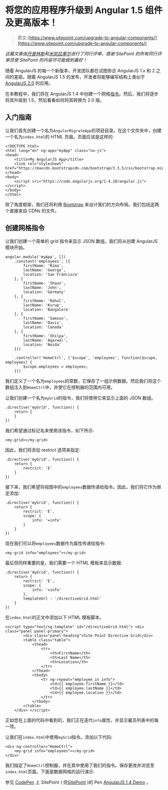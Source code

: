# 将您的应用程序升级到 Angular 1.5 组件及更高版本！

> 原文:[https://www.sitepoint.com/upgrade-to-angular-components/](https://www.sitepoint.com/upgrade-to-angular-components/)

*这篇文章由[丹普林斯](https://www.sitepoint.com/author/dprince)和[米凯拉莱尔](https://www.sitepoint.com/author/mlehr/)进行了同行评审。感谢 SitePoint 的所有同行评审员使 SitePoint 的内容尽可能做到最好！*

随着 AngularJS 的每一个新版本，开发团队都在试图弥合 AngularJS 1.x 和 2 之间的差距。随着 AngularJS 1.5 的发布，开发者将能够编写结构上类似于 [AngularJS 2.0](https://angular.io/) 的应用。

在本教程中，我们将在 AngularJS 1.4 中创建一个网格[指令](https://docs.angularjs.org/guide/directive)。然后，我们将逐步将其升级到 1.5，然后看看如何将其转换为 2.0 版。

## 入门指南

让我们首先创建一个名为`AngularMigrateApp`的项目目录。在这个文件夹中，创建一个名为`index.html`的 HTML 页面。页面应该是这样的:

```
<!DOCTYPE html>
<html lang="en" ng-app="myApp" class="no-js">
<head>
    <title>My AngularJS App</title>
    <link rel="stylesheet" href="https://maxcdn.bootstrapcdn.com/bootstrap/3.3.5/css/bootstrap.min.css">
</head>
<body>
    <script src="https://code.angularjs.org/1.4.10/angular.js"></script>
</body>
</html> 
```

除了角度框架，我们还将利用 [Bootstrap](http://getbootstrap.com/) 来设计我们的方向布局。我们包括这两个直接来自 CDNs 的文件。

## 创建网格指令

让我们创建一个简单的 grid 指令来显示 JSON 数组。我们将从创建 AngularJS 模块开始。

```
angular.module('myApp', [])
    .constant('employees', [{
        firstName: 'Rima',
        lastName: 'George',
        location: 'San Francisco'
    }, {
        firstName: 'Shaun',
        lastName: 'John',
        location: 'Germany'
    }, {
        firstName: 'Rahul',
        lastName: 'Kurup',
        location: 'Bangalore'
    }, {
        firstName: 'Samson',
        lastName: 'Davis',
        location: 'Canada'
    }, {
        firstName: 'Shilpa',
        lastName: 'Agarwal',
        location: 'Noida'
    }])

    .controller('HomeCtrl', ['$scope', 'employees', function($scope, employees) {
        $scope.employees = employees;
    }]) 
```

我们定义了一个名为`employees`的常数，它保存了一组示例数据。然后我们将这个数组注入到`HomeCtrl`中，并使它在控制器的范围内可用。

让我们创建一个名为`myGrid`的指令，我们将使用它来显示上面的 JSON 数组。

```
.directive('myGrid', function() {
    return {
    }
}) 
```

我们希望通过标记名来使用该指令，如下所示:

```
<my-grid></my-grid> 
```

因此，我们将添加 restrict 选项来指定:

```
.directive('myGrid', function() {
    return {
        restrict: 'E'
    }
}) 
```

接下来，我们希望将视图中的`employees`数据传递给指令。因此，我们将它作为绑定添加:

```
.directive('myGrid', function() {
    return {
        restrict: 'E',
        scope: {
            info: '=info'
        }
    }
}) 
```

现在我们可以将`employees`数据作为属性传递给指令:

```
<my-grid info="employees"></my-grid> 
```

最后但同样重要的是，我们需要一个 HTML 模板来显示数据:

```
.directive('myGrid', function() {
    return {
        restrict: 'E',
        scope: {
            info: '=info'
        },
        templateUrl : '/directiveGrid.html'
    }
}) 
```

在`index.html`的正文中添加以下 HTML 模板脚本。

```
<script type="text/ng-template" id="/directiveGrid.html"> <div class="panel panel-primary">
        <div class="panel-heading">Site Point Directive Grid</div>
        <table class="table">
            <thead>
                <tr>
                    <th>FirstName</th>
                    <th>Last Name</th>
                    <th>Location</th>
                </tr>
            </thead>
            <tbody>
                <tr ng-repeat="employee in info">
                    <td>{{ employee.firstName }}</td>
                    <td>{{ employee.lastName }}</td>
                    <td>{{ employee.location }}</td>
                </tr>
            </tbody>
        </table>
    </div> </script> 
```

正如您在上面的代码中看到的，我们正在迭代`info`属性，并显示雇员列表中的每一项。

让我们在`index.html`中使用`myGrid`指令。添加以下代码:

```
<div ng-controller="HomeCtrl">
    <my-grid info="employees"></my-grid>
</div> 
```

我们指定了`HomeCtrl`控制器，并在其中使用了我们的指令。保存更改并浏览至`index.html`页面。下面是数据网格的运行演示:

参见 [CodePen](http://codepen.io) 上 SitePoint ( [@SitePoint](http://codepen.io/SitePoint) )的 Pen [AngularJS 1.4 Demo](http://codepen.io/SitePoint/pen/bpOQZK/) 。